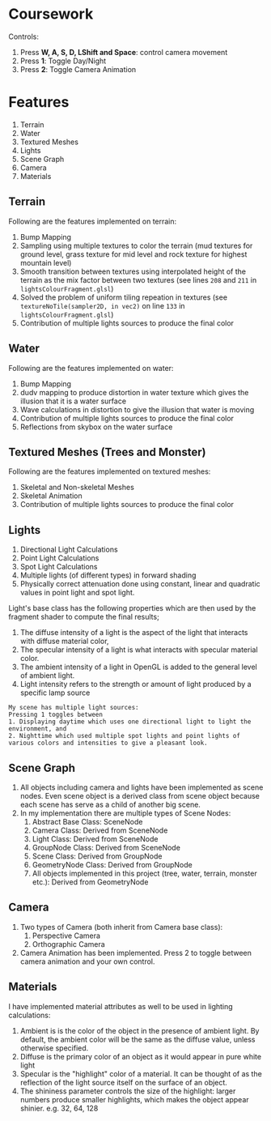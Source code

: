 # Coursework
Controls:
1. Press **W, A, S, D, LShift and Space**: control camera movement
2. Press **1**: Toggle Day/Night
3. Press **2**: Toggle Camera Animation

# Features
1. Terrain
2. Water
3. Textured Meshes
4. Lights
5. Scene Graph
6. Camera
7. Materials

## Terrain
Following are the features implemented on terrain:
1. Bump Mapping
2. Sampling using multiple textures to color the terrain (mud textures for ground level, grass texture for mid level and rock texture for highest mountain level)
3. Smooth transition between textures using interpolated height of the terrain as the mix factor between two textures (see lines `208` and `211` in `lightsColourFragment.glsl`)
3. Solved the problem of uniform tiling repeation in textures (see `textureNoTile(sampler2D, in vec2)` on line `133` in `lightsColourFragment.glsl`)
4. Contribution of multiple lights sources to produce the final color

## Water
Following are the features implemented on water:
1. Bump Mapping
2. dudv mapping to produce distortion in water texture which gives the illusion that it is a water surface
3. Wave calculations in distortion to give the illusion that water is moving
4. Contribution of multiple lights sources to produce the final color
5. Reflections from skybox on the water surface

## Textured Meshes (Trees and Monster)
Following are the features implemented on textured meshes:
1. Skeletal and Non-skeletal Meshes
2. Skeletal Animation
4. Contribution of multiple lights sources to produce the final color

## Lights
1. Directional Light Calculations
2. Point Light Calculations
3. Spot Light Calculations
4. Multiple lights (of different types) in forward shading
5. Physically correct attenuation done using constant, linear and quadratic values in point light and spot light.

Light's base class has the following properties which are then used by the fragment shader to compute the final results;
1. The diffuse intensity of a light is the aspect of the light that interacts with diffuse material color,  
2. The specular intensity of a light is what interacts with specular material color.
3. The ambient intensity of a light in OpenGL is added to the general level of ambient light.
4. Light intensity refers to the strength or amount of light produced by a specific lamp source

```
My scene has multiple light sources:
Pressing 1 toggles between 
1. Displaying daytime which uses one directional light to light the environment, and 
2. Nighttime which used multiple spot lights and point lights of various colors and intensities to give a pleasant look.
```

## Scene Graph
1. All objects including camera and lights have been implemented as scene nodes. Even scene object is a derived class from scene object because each scene has serve as a child of another big scene. 
2. In my implementation there are multiple types of Scene Nodes:
    1. Abstract Base Class: SceneNode 
    2. Camera Class: Derived from SceneNode
    3. Light Class: Derived from SceneNode
    4. GroupNode Class: Derived from SceneNode
    5. Scene Class: Derived from GroupNode
    5. GeometryNode Class: Derived from GroupNode
    6. All objects implemented in this project (tree, water, terrain, monster etc.):  Derived from GeometryNode 

## Camera
1. Two types of Camera (both inherit from Camera base class): 
    1. Perspective Camera
    2. Orthographic Camera
2. Camera Animation has been implemented. Press 2 to toggle between camera animation and your own control.

## Materials
I have implemented material attributes as well to be used in lighting calculations:
1. Ambient is is the color of the object in the presence of ambient light. By default, the ambient color will be the same as the diffuse value, unless otherwise specified.
2. Diffuse is the primary color of an object as it would appear in pure white light
3. Specular is the "highlight" color of a material. It can be thought of as the reflection of the light source itself on the surface of an object.
4. The shininess parameter controls the size of the highlight: larger numbers produce smaller highlights, which makes the object appear shinier. e.g. 32, 64, 128
